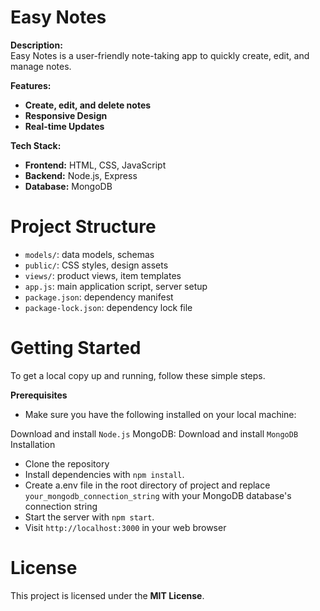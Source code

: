 # Easy Notes

**Description:**  
Easy Notes is a user-friendly note-taking app to quickly create, edit, and manage notes.

**Features:**  
- **Create, edit, and delete notes**
- **Responsive Design**
- **Real-time Updates**

**Tech Stack:**
- **Frontend:** HTML, CSS, JavaScript
- **Backend:** Node.js, Express
- **Database:** MongoDB
# Project Structure
- `models/`: data models, schemas
- `public/`: CSS styles, design assets
- `views/`: product views, item templates
- `app.js`: main application script, server setup
- `package.json`: dependency manifest
- `package-lock.json`: dependency lock file
# Getting Started
To get a local copy up and running, follow these simple steps.

**Prerequisites**
- Make sure you have the following installed on your local machine:

Download and install `Node.js`
MongoDB: Download and install `MongoDB`
Installation
- Clone the repository
- Install dependencies with `npm install`.
- Create a.env file in the root directory of
   project and replace `your_mongodb_connection_string` 
   with your MongoDB database's connection string
- Start the server with `npm start`.
- Visit `http://localhost:3000` in your
  web browser
# License
This project is licensed under the **MIT License**.
